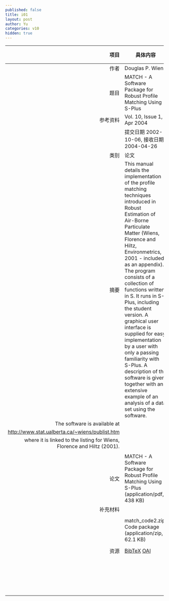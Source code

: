 ```yaml
---
published: false
title: i01
layout: post
author: Yu
categories: v10
hidden: true
---
```


| 项目 | 具体内容 | 链接 |
|---:|---|---|
| 作者 | Douglas P. Wiens| |
| 题目 |MATCH - A Software Package for Robust Profile Matching Using S-Plus | [下载地址](http://www.jstatsoft.org/v10/i01/paper) |
| 参考资料 |Vol. 10, Issue 1, Apr 2004 | |
| | 提交日期 2002-10-06, 接收日期 2004-04-26| | 
| 类别 | 论文| |
| 摘要 | This manual details the implementation of the profile matching techniques introduced in Robust Estimation of Air-Borne Particulate Matter (Wiens, Florence and Hiltz, Environmetrics, 2001 - included as an appendix). The program consists of a collection of functions written in S. It runs in S-Plus, including the student version. A graphical user interface is supplied for easy implementation by a user with only a passing familiarity with S-Plus. A description of the software is given, together with an extensive example of an analysis of a data set using the software. | |
 The software is available at | |
 http://www.stat.ualberta.ca/~wiens/publist.htm | |
 where it is linked to the listing for Wiens, Florence and Hiltz (2001). | |
 | |
| 论文 | MATCH - A Software Package for Robust Profile Matching Using S-Plus  (application/pdf, 438 KB)| [下载地址](http://www.jstatsoft.org/v10/i01/paper) |
| 补充材料 | | |
| |match_code2.zip: Code package  (application/zip, 62.1 KB)|  [下载地址](http://www.jstatsoft.org/v10/i01/supp/1) |
| 资源 | [BibTeX](http://www.jstatsoft.org/v10/i01/bibtex) [OAI](http://www.jstatsoft.org/oai?verb=GetRecord&identifier=oai.jstatsoft/v10/i01&prefix=oai_dc)| |
| |  | [返回卷目录]({{site.baseurl}}/volume/v10.html) |